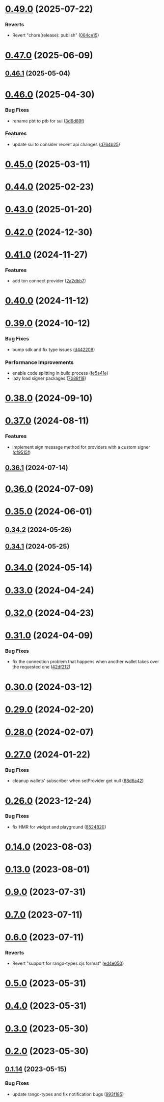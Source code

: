 # [0.49.0](https://github.com/rango-exchange/rango-client/compare/provider-coin98@0.48.0...provider-coin98@0.49.0) (2025-07-22)


### Reverts

* Revert "chore(release): publish" ([064ce15](https://github.com/rango-exchange/rango-client/commit/064ce157a2f819856f647f83aeb1c0410542e8d7))



# [0.47.0](https://github.com/rango-exchange/rango-client/compare/provider-coin98@0.46.1...provider-coin98@0.47.0) (2025-06-09)



## [0.46.1](https://github.com/rango-exchange/rango-client/compare/provider-coin98@0.46.0...provider-coin98@0.46.1) (2025-05-04)



# [0.46.0](https://github.com/rango-exchange/rango-client/compare/provider-coin98@0.45.0...provider-coin98@0.46.0) (2025-04-30)


### Bug Fixes

* rename pbt to ptb for sui ([3d6d89f](https://github.com/rango-exchange/rango-client/commit/3d6d89f2265766607a15d61e0df92643fb33072b))


### Features

* update sui to consider recent api changes ([d764b25](https://github.com/rango-exchange/rango-client/commit/d764b2501df9bb295f63cdbc0b05acd4a3abb4b9))



# [0.45.0](https://github.com/rango-exchange/rango-client/compare/provider-coin98@0.44.0...provider-coin98@0.45.0) (2025-03-11)



# [0.44.0](https://github.com/rango-exchange/rango-client/compare/provider-coin98@0.43.0...provider-coin98@0.44.0) (2025-02-23)



# [0.43.0](https://github.com/rango-exchange/rango-client/compare/provider-coin98@0.42.0...provider-coin98@0.43.0) (2025-01-20)



# [0.42.0](https://github.com/rango-exchange/rango-client/compare/provider-coin98@0.41.0...provider-coin98@0.42.0) (2024-12-30)



# [0.41.0](https://github.com/rango-exchange/rango-client/compare/provider-coin98@0.40.0...provider-coin98@0.41.0) (2024-11-27)


### Features

* add ton connect provider ([2a2dbb7](https://github.com/rango-exchange/rango-client/commit/2a2dbb79022263f19446ced49d298e04d63f927f))



# [0.40.0](https://github.com/rango-exchange/rango-client/compare/provider-coin98@0.39.0...provider-coin98@0.40.0) (2024-11-12)



# [0.39.0](https://github.com/rango-exchange/rango-client/compare/provider-coin98@0.38.0...provider-coin98@0.39.0) (2024-10-12)


### Bug Fixes

* bump sdk and fix type issues ([d442208](https://github.com/rango-exchange/rango-client/commit/d4422083bf5dd27d5f509ce1db7f9560d05428c8))


### Performance Improvements

* enable code splitting in build process ([fe5a41e](https://github.com/rango-exchange/rango-client/commit/fe5a41e0e297298de11cd74ca5825544742aa03a))
* lazy load signer packages ([7b88f18](https://github.com/rango-exchange/rango-client/commit/7b88f1834f7b29b4b81ab6c81a07bb88e8ccf55c))



# [0.38.0](https://github.com/rango-exchange/rango-client/compare/provider-coin98@0.37.0...provider-coin98@0.38.0) (2024-09-10)



# [0.37.0](https://github.com/rango-exchange/rango-client/compare/provider-coin98@0.36.1...provider-coin98@0.37.0) (2024-08-11)


### Features

* implement sign message method for providers with a custom signer ([cf9515f](https://github.com/rango-exchange/rango-client/commit/cf9515feb5d3754aac9c228fe83315daf1350c85))



## [0.36.1](https://github.com/rango-exchange/rango-client/compare/provider-coin98@0.36.0...provider-coin98@0.36.1) (2024-07-14)



# [0.36.0](https://github.com/rango-exchange/rango-client/compare/provider-coin98@0.34.2...provider-coin98@0.36.0) (2024-07-09)



# [0.35.0](https://github.com/rango-exchange/rango-client/compare/provider-coin98@0.34.2...provider-coin98@0.35.0) (2024-06-01)



## [0.34.2](https://github.com/rango-exchange/rango-client/compare/provider-coin98@0.34.1...provider-coin98@0.34.2) (2024-05-26)



## [0.34.1](https://github.com/rango-exchange/rango-client/compare/provider-coin98@0.34.0...provider-coin98@0.34.1) (2024-05-25)



# [0.34.0](https://github.com/rango-exchange/rango-client/compare/provider-coin98@0.33.0...provider-coin98@0.34.0) (2024-05-14)



# [0.33.0](https://github.com/rango-exchange/rango-client/compare/provider-coin98@0.32.0...provider-coin98@0.33.0) (2024-04-24)



# [0.32.0](https://github.com/rango-exchange/rango-client/compare/provider-coin98@0.31.0...provider-coin98@0.32.0) (2024-04-23)



# [0.31.0](https://github.com/rango-exchange/rango-client/compare/provider-coin98@0.30.0...provider-coin98@0.31.0) (2024-04-09)


### Bug Fixes

* fix the connection problem that happens when another wallet takes over the requested one ([42df212](https://github.com/rango-exchange/rango-client/commit/42df2120aadd84c95045b0bf76844c19305fb59a))



# [0.30.0](https://github.com/rango-exchange/rango-client/compare/provider-coin98@0.29.0...provider-coin98@0.30.0) (2024-03-12)



# [0.29.0](https://github.com/rango-exchange/rango-client/compare/provider-coin98@0.28.0...provider-coin98@0.29.0) (2024-02-20)



# [0.28.0](https://github.com/rango-exchange/rango-client/compare/provider-coin98@0.27.0...provider-coin98@0.28.0) (2024-02-07)



# [0.27.0](https://github.com/rango-exchange/rango-client/compare/provider-coin98@0.26.0...provider-coin98@0.27.0) (2024-01-22)


### Bug Fixes

* cleanup wallets' subscriber when setProvider get null ([88d6a42](https://github.com/rango-exchange/rango-client/commit/88d6a423c49b34b3d9ff567e22df36c3b009bb76))



# [0.26.0](https://github.com/rango-exchange/rango-client/compare/provider-coin98@0.24.0...provider-coin98@0.26.0) (2023-12-24)


### Bug Fixes

* fix HMR for widget and playground ([8524820](https://github.com/rango-exchange/rango-client/commit/8524820f10cf0b8921f3db0c4f620ff98daa4103))



# [0.14.0](https://github.com/rango-exchange/rango-client/compare/provider-coin98@0.13.0...provider-coin98@0.14.0) (2023-08-03)



# [0.13.0](https://github.com/rango-exchange/rango-client/compare/provider-coin98@0.12.0...provider-coin98@0.13.0) (2023-08-01)



# [0.9.0](https://github.com/rango-exchange/rango-client/compare/provider-coin98@0.8.0...provider-coin98@0.9.0) (2023-07-31)



# [0.7.0](https://github.com/rango-exchange/rango-client/compare/provider-coin98@0.6.0...provider-coin98@0.7.0) (2023-07-11)



# [0.6.0](https://github.com/rango-exchange/rango-client/compare/provider-coin98@0.5.0...provider-coin98@0.6.0) (2023-07-11)


### Reverts

* Revert "support for rango-types cjs format" ([ed4e050](https://github.com/rango-exchange/rango-client/commit/ed4e050bfc0dcde7aeffa6b0d73b02080a5721eb))



# [0.5.0](https://github.com/rango-exchange/rango-client/compare/provider-coin98@0.4.0...provider-coin98@0.5.0) (2023-05-31)



# [0.4.0](https://github.com/rango-exchange/rango-client/compare/provider-coin98@0.3.0...provider-coin98@0.4.0) (2023-05-31)



# [0.3.0](https://github.com/rango-exchange/rango-client/compare/provider-coin98@0.2.0...provider-coin98@0.3.0) (2023-05-30)



# [0.2.0](https://github.com/rango-exchange/rango-client/compare/provider-coin98@0.1.15...provider-coin98@0.2.0) (2023-05-30)



## [0.1.14](https://github.com/rango-exchange/rango-client/compare/provider-coin98@0.1.13...provider-coin98@0.1.14) (2023-05-15)


### Bug Fixes

* update rango-types and fix notification bugs ([993f185](https://github.com/rango-exchange/rango-client/commit/993f185e0b8c5e5e15a2c65ba2d85d1f9c8daa90))



